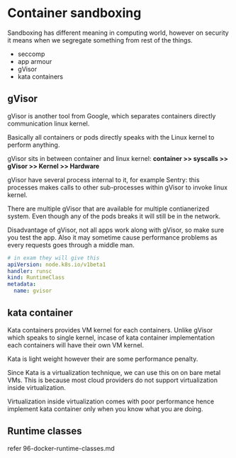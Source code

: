# Container sandboxing

Sandboxing has different meaning in computing world, however on security it means when we segregate something from rest of the things.

- seccomp
- app armour
- gVisor
- kata containers

## gVisor

gVisor is another tool from Google, which separates containers directly communication linux kernel.

Basically all containers or pods directly speaks with the Linux kernel to perform anything.

gVisor sits in between container and linux kernel: **container >> syscalls >> gVisor >> Kernel >> Hardware**

gVisor have several process internal to it, for example Sentry: this processes makes calls to other sub-processes within gVisor to invoke linux kernel.

There are multiple gVisor that are available for multiple contianerized system. Even though any of the pods breaks it will still be in the network.

Disadvantage of gVisor, not all apps work along with gVisor, so make sure you test the app. Also it may sometime cause performance problems as every requests goes through a middle man.

```yaml
# in exam they will give this
apiVersion: node.k8s.io/v1beta1
handler: runsc
kind: RuntimeClass
metadata:
  name: gvisor
```

## kata container

Kata containers provides VM kernel for each containers. Unlike gVisor which speaks to single kernel, incase of kata container implementation each containers will have their own VM kernel.

Kata is light weight however their are some performance penalty.

Since Kata is a virtualization technique, we can use this on on bare metal VMs. This is because most cloud providers do not support virtualization inside virtualization.

Virtualization inside virtualization comes with poor performance hence implement kata container only when you know what you are doing.

## Runtime classes

refer 96-docker-runtime-classes.md
